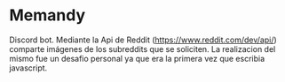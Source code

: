 # Memandy
Discord bot. Mediante la Api de Reddit (https://www.reddit.com/dev/api/) comparte imágenes de los subreddits que se soliciten.
La realizacion del mismo fue un desafio personal ya que era la primera vez que escribia javascript.

